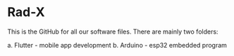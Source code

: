 # Rad-X

This is the GitHub for all our software files. There are mainly two folders:

a. Flutter - mobile app development
b. Arduino - esp32 embedded program
